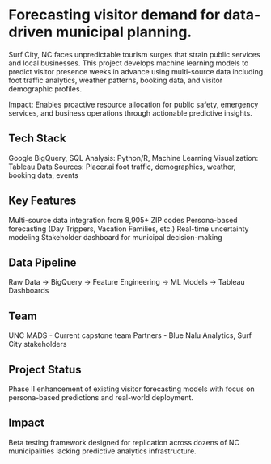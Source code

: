 # Forecasting visitor demand for data-driven municipal planning.

Surf City, NC faces unpredictable tourism surges that strain public services and local businesses. This project develops machine learning models to predict visitor presence weeks in advance using multi-source data including foot traffic analytics, weather patterns, booking data, and visitor demographic profiles.

Impact: Enables proactive resource allocation for public safety, emergency services, and business operations through actionable predictive insights.

## Tech Stack
Google BigQuery, SQL
Analysis: Python/R, Machine Learning
Visualization: Tableau
Data Sources: Placer.ai foot traffic, demographics, weather, booking data, events

## Key Features
Multi-source data integration from 8,905+ ZIP codes
Persona-based forecasting (Day Trippers, Vacation Families, etc.)
Real-time uncertainty modeling
Stakeholder dashboard for municipal decision-making

## Data Pipeline
Raw Data → BigQuery → Feature Engineering → ML Models → Tableau Dashboards

## Team
UNC MADS - Current capstone team
Partners - Blue Nalu Analytics, Surf City stakeholders

## Project Status
Phase II enhancement of existing visitor forecasting models with focus on persona-based predictions and real-world deployment.

## Impact
Beta testing framework designed for replication across dozens of NC municipalities lacking predictive analytics infrastructure.
